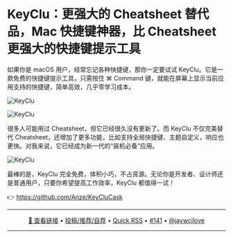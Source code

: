 KeyClu：更强大的 Cheatsheet 替代品，Mac 快捷键神器，比 Cheatsheet 更强大的快捷键提示工具
===

如果你是 macOS 用户，经常忘记各种快捷键，那你一定要试试 KeyClu。它是一款免费的快捷键提示工具，只需按住 ⌘ Command 键，就能在屏幕上显示当前应用支持的快捷键，简单高效，几乎零学习成本。

![KeyClu](https://github.com/user-attachments/assets/96501f01-4df8-4f92-9bc7-715833e58cb8)

![KeyClu](https://github.com/user-attachments/assets/f29833f9-2e04-449f-bcf2-f4c24a350d30)

很多人可能用过 Cheatsheet，但它已经很久没有更新了。而 KeyClu 不仅完美替代 Cheatsheet，还增加了更多功能，比如支持全局快捷键、主题自定义，响应也更快。对我来说，它已经成为新一代的“装机必备”应用。

![KeyClu](https://github.com/user-attachments/assets/944a36c9-8696-48e5-9545-493b7c83d9dd)

最棒的是，KeyClu 完全免费，体积小巧，不占资源。无论你是开发者、设计师还是普通用户，只要你希望提高工作效率，KeyClu 都值得一试！

👉 https://github.com/Anze/KeyCluCask

---

<p align="center">
<a href="https://github.com/Anze/KeyCluCask" target="_blank">🔗 查看链接</a> • 
<a href="https://github.com/jaywcjlove/quick-rss/issues/new/choose" target="_blank">投稿/推荐/自荐</a> • 
<a href="https://wangchujiang.com/quick-rss/feeds/index.html" target="_blank">Quick RSS</a> • 
<a href="https://github.com/jaywcjlove/quick-rss/issues/141" target="_blank">#141</a> • 
<a href="https://github.com/jaywcjlove" target="_blank">@jaywcjlove</a>
</p>

---
    